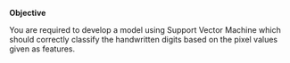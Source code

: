 <b>Objective</b>

You are required to develop a model using Support Vector Machine which should correctly classify the handwritten digits based on the pixel values given as features.
